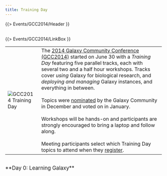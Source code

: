 ```yaml
---
title: Training Day
---
```

{{> Events/GCC2014/Header }}
<br /><br />



{{> Events/GCC2014/LinkBox }}

<table>
  <tr>
    <td style=" border: none;"> <img src="/src/images/Logos/GCC2014TDLogoSmall.png" alt="GCC2014 Training Day"  /> </td>
    <td style=" border: none;"> The <a href='/src/events/GCC2014/index.md'>2014 Galaxy Community Conference (GCC2014)</a> started on June 30 with a <em>Training Day</em> featuring five parallel tracks, each with several two and a half hour workshops.  Tracks cover <em>using</em> Galaxy for biological research, and <em>deploying and managing</em> Galaxy instances, and everything in between.<br /><br />Topics were <a href='/src/events/GCC2014/TrainingDay/index.md#nomination-voting-and-topic-selection'>nominated</a> by the Galaxy Community in December and voted on in January.  <br /><br />Workshops will be hands-on and participants are strongly encouraged to bring a laptop and follow along.<br /><br />Meeting participants select which Training Day topics to attend when they <a href='/src/events/GCC2014/TrainingDay/Register/index.md'>register</a>. </td>
  </tr>
</table>


<div class='center'><br /><span style="font-size: larger;">**Day 0: Learning Galaxy**</span><br /></div>

